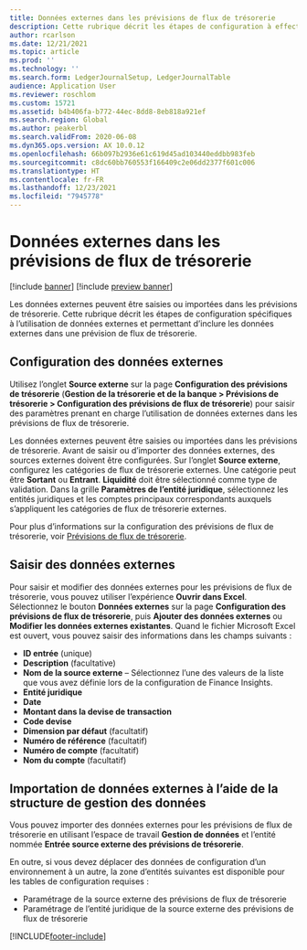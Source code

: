 ```yaml
---
title: Données externes dans les prévisions de flux de trésorerie
description: Cette rubrique décrit les étapes de configuration à effectuer pour que des données externes puissent être saisies ou importées dans les prévisions de flux de trésorerie.
author: rcarlson
ms.date: 12/21/2021
ms.topic: article
ms.prod: ''
ms.technology: ''
ms.search.form: LedgerJournalSetup, LedgerJournalTable
audience: Application User
ms.reviewer: roschlom
ms.custom: 15721
ms.assetid: b4b406fa-b772-44ec-8dd8-8eb818a921ef
ms.search.region: Global
ms.author: peakerbl
ms.search.validFrom: 2020-06-08
ms.dyn365.ops.version: AX 10.0.12
ms.openlocfilehash: 66b097b2936e61c619d45ad103440eddbb983feb
ms.sourcegitcommit: c8dc60bb760553f166409c2e06dd2377f601c006
ms.translationtype: HT
ms.contentlocale: fr-FR
ms.lasthandoff: 12/23/2021
ms.locfileid: "7945778"
---
```

# <a name="external-data-in-cash-flow-forecasts"></a>Données externes dans les prévisions de flux de trésorerie

[!include [banner](../includes/banner.md)]
[!include [preview banner](../includes/preview-banner.md)]

Les données externes peuvent être saisies ou importées dans les prévisions de trésorerie. Cette rubrique décrit les étapes de configuration spécifiques à l’utilisation de données externes et permettant d’inclure les données externes dans une prévision de flux de trésorerie.

## <a name="external-data-setup"></a>Configuration des données externes

Utilisez l’onglet **Source externe** sur la page **Configuration des prévisions de trésorerie** (**Gestion de la trésorerie et de la banque \> Prévisions de trésorerie \> Configuration des prévisions de flux de trésorerie**) pour saisir des paramètres prenant en charge l’utilisation de données externes dans les prévisions de flux de trésorerie.

Les données externes peuvent être saisies ou importées dans les prévisions de trésorerie. Avant de saisir ou d’importer des données externes, des sources externes doivent être configurées. Sur l’onglet **Source externe**, configurez les catégories de flux de trésorerie externes. Une catégorie peut être **Sortant** ou **Entrant**. **Liquidité** doit être sélectionné comme type de validation. Dans la grille **Paramètres de l’entité juridique**, sélectionnez les entités juridiques et les comptes principaux correspondants auxquels s’appliquent les catégories de flux de trésorerie externes.

Pour plus d’informations sur la configuration des prévisions de flux de trésorerie, voir [Prévisions de flux de trésorerie](../cash-bank-management/cash-flow-forecasting.md).

## <a name="enter-external-data"></a>Saisir des données externes

Pour saisir et modifier des données externes pour les prévisions de flux de trésorerie, vous pouvez utiliser l’expérience **Ouvrir dans Excel**. Sélectionnez le bouton **Données externes** sur la page **Configuration des prévisions de flux de trésorerie**, puis **Ajouter des données externes** ou **Modifier les données externes existantes**. Quand le fichier Microsoft Excel est ouvert, vous pouvez saisir des informations dans les champs suivants :

- **ID entrée** (unique)
- **Description** (facultative)
- **Nom de la source externe** – Sélectionnez l’une des valeurs de la liste que vous avez définie lors de la configuration de Finance Insights.
- **Entité juridique**
- **Date**
- **Montant dans la devise de transaction**
- **Code devise**
- **Dimension par défaut** (facultatif)
- **Numéro de référence** (facultatif)
- **Numéro de compte** (facultatif)
- **Nom du compte** (facultatif)

## <a name="importing-external-data-by-using-the-data-management-framework"></a>Importation de données externes à l’aide de la structure de gestion des données

Vous pouvez importer des données externes pour les prévisions de flux de trésorerie en utilisant l’espace de travail **Gestion de données** et l’entité nommée **Entrée source externe des prévisions de trésorerie**.

En outre, si vous devez déplacer des données de configuration d’un environnement à un autre, la zone d’entités suivantes est disponible pour les tables de configuration requises :

- Paramétrage de la source externe des prévisions de flux de trésorerie
- Paramétrage de l’entité juridique de la source externe des prévisions de flux de trésorerie

[!INCLUDE[footer-include](../../includes/footer-banner.md)]
